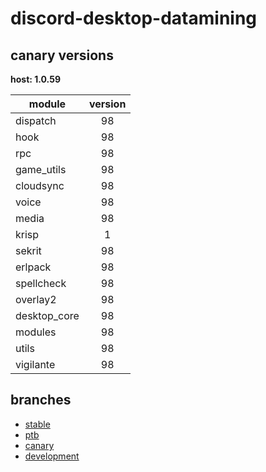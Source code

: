 # discord-desktop-datamining

## canary versions

**host: 1.0.59**

| module | version |
| ------ | :-----: |
| dispatch | 98 |
| hook | 98 |
| rpc | 98 |
| game_utils | 98 |
| cloudsync | 98 |
| voice | 98 |
| media | 98 |
| krisp | 1 |
| sekrit | 98 |
| erlpack | 98 |
| spellcheck | 98 |
| overlay2 | 98 |
| desktop_core | 98 |
| modules | 98 |
| utils | 98 |
| vigilante | 98 |

## branches

- [stable](https://github.com/OpenAsar/discord-desktop-datamining/tree/stable)
- [ptb](https://github.com/OpenAsar/discord-desktop-datamining/tree/ptb)
- [canary](https://github.com/OpenAsar/discord-desktop-datamining/tree/canary)
- [development](https://github.com/OpenAsar/discord-desktop-datamining/tree/development)